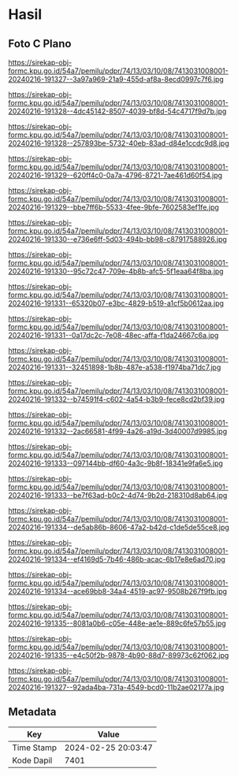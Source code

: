 # Hasil

## Foto C Plano

https://sirekap-obj-formc.kpu.go.id/54a7/pemilu/pdpr/74/13/03/10/08/7413031008001-20240216-191327--3a97a969-21a9-455d-af8a-8ecd0997c7f6.jpg

https://sirekap-obj-formc.kpu.go.id/54a7/pemilu/pdpr/74/13/03/10/08/7413031008001-20240216-191328--4dc45142-8507-4039-bf8d-54c4717f9d7b.jpg

https://sirekap-obj-formc.kpu.go.id/54a7/pemilu/pdpr/74/13/03/10/08/7413031008001-20240216-191328--257893be-5732-40eb-83ad-d84e1ccdc9d8.jpg

https://sirekap-obj-formc.kpu.go.id/54a7/pemilu/pdpr/74/13/03/10/08/7413031008001-20240216-191329--620ff4c0-0a7a-4796-8721-7ae461d60f54.jpg

https://sirekap-obj-formc.kpu.go.id/54a7/pemilu/pdpr/74/13/03/10/08/7413031008001-20240216-191329--bbe7ff6b-5533-4fee-9bfe-7602583ef1fe.jpg

https://sirekap-obj-formc.kpu.go.id/54a7/pemilu/pdpr/74/13/03/10/08/7413031008001-20240216-191330--e736e6ff-5d03-494b-bb98-c87917588926.jpg

https://sirekap-obj-formc.kpu.go.id/54a7/pemilu/pdpr/74/13/03/10/08/7413031008001-20240216-191330--95c72c47-709e-4b8b-afc5-5f1eaa64f8ba.jpg

https://sirekap-obj-formc.kpu.go.id/54a7/pemilu/pdpr/74/13/03/10/08/7413031008001-20240216-191331--65320b07-e3bc-4829-b519-a1cf5b0612aa.jpg

https://sirekap-obj-formc.kpu.go.id/54a7/pemilu/pdpr/74/13/03/10/08/7413031008001-20240216-191331--0a17dc2c-7e08-48ec-affa-f1da24667c6a.jpg

https://sirekap-obj-formc.kpu.go.id/54a7/pemilu/pdpr/74/13/03/10/08/7413031008001-20240216-191331--32451898-1b8b-487e-a538-f1974ba71dc7.jpg

https://sirekap-obj-formc.kpu.go.id/54a7/pemilu/pdpr/74/13/03/10/08/7413031008001-20240216-191332--b74591f4-c602-4a54-b3b9-fece8cd2bf39.jpg

https://sirekap-obj-formc.kpu.go.id/54a7/pemilu/pdpr/74/13/03/10/08/7413031008001-20240216-191332--2ac66581-4f99-4a26-a19d-3d40007d9985.jpg

https://sirekap-obj-formc.kpu.go.id/54a7/pemilu/pdpr/74/13/03/10/08/7413031008001-20240216-191333--097144bb-df60-4a3c-9b8f-18341e9fa6e5.jpg

https://sirekap-obj-formc.kpu.go.id/54a7/pemilu/pdpr/74/13/03/10/08/7413031008001-20240216-191333--be7f63ad-b0c2-4d74-9b2d-218310d8ab64.jpg

https://sirekap-obj-formc.kpu.go.id/54a7/pemilu/pdpr/74/13/03/10/08/7413031008001-20240216-191334--de5ab86b-8606-47a2-b42d-c1de5de55ce8.jpg

https://sirekap-obj-formc.kpu.go.id/54a7/pemilu/pdpr/74/13/03/10/08/7413031008001-20240216-191334--ef4169d5-7b46-486b-acac-6b17e8e6ad70.jpg

https://sirekap-obj-formc.kpu.go.id/54a7/pemilu/pdpr/74/13/03/10/08/7413031008001-20240216-191334--ace69bb8-34a4-4519-ac97-9508b267f9fb.jpg

https://sirekap-obj-formc.kpu.go.id/54a7/pemilu/pdpr/74/13/03/10/08/7413031008001-20240216-191335--8081a0b6-c05e-448e-ae1e-889c6fe57b55.jpg

https://sirekap-obj-formc.kpu.go.id/54a7/pemilu/pdpr/74/13/03/10/08/7413031008001-20240216-191335--e4c50f2b-9878-4b90-88d7-89973c62f062.jpg

https://sirekap-obj-formc.kpu.go.id/54a7/pemilu/pdpr/74/13/03/10/08/7413031008001-20240216-191327--92ada4ba-731a-4549-bcd0-11b2ae02177a.jpg


## Metadata

| Key        | Value               |
| ---------- | ------------------- |
| Time Stamp | 2024-02-25 20:03:47 |
| Kode Dapil | 7401                |



